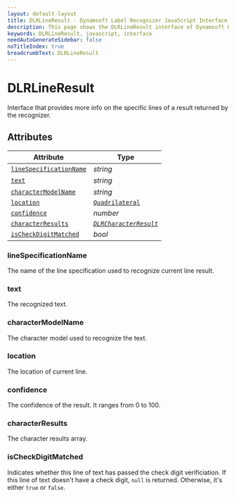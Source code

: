 ```yaml
---
layout: default-layout
title: DLRLineResult - Dynamsoft Label Recognizer JavaScript Interface
description: This page shows the DLRLineResult interface of Dynamsoft Label Recognizer for JavaScript.
keywords: DLRLineResult, javascript, interface
needAutoGenerateSidebar: false
noTitleIndex: true
breadcrumbText: DLRLineResult
---
```


# DLRLineResult

Interface that provides more info on the specific lines of a result returned by the recognizer.

## Attributes

| Attribute | Type |
|---------- | ---- |
| [ `lineSpecificationName` ](#linespecificationname) | *string* |
| [ `text` ](#text) | *string* |
| [ `characterModelName` ](#charactermodelname) | *string* |
| [ `location` ](#location) | [ `Quadrilateral` ](quadrilateral.md) |
| [ `confidence` ](#confidence) | *number* |
| [ `characterResults` ](#characterresults) | *[ `DLRCharacterResult` ](dlr-character-result.md)* |
| [ `isCheckDigitMatched` ](#ischeckdigitmatched) | *bool* |

<!--
| [ `characterResultsCount` ](#characterresultscount) | *number* |-->

### lineSpecificationName

The name of the line specification used to recognize current line result.

### text

The recognized text.

### characterModelName

The character model used to recognize the text.

### location

The location of current line.

### confidence

The confidence of the result. It ranges from 0 to 100.

<!--

### characterResultsCount

The character result count.
-->

### characterResults

The character results array.

### isCheckDigitMatched

Indicates whether this line of text has passed the check digit verificiation. If this line of text doesn't have a check digit, `null` is returned. Otherwise, it's either `true` or `false`.